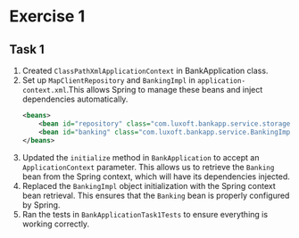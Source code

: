# Exercise 1
## Task 1
1. Created `ClassPathXmlApplicationContext` in BankApplication class.
2. Set up `MapClientRepository` and `BankingImpl` in `application-context.xml`.This allows Spring to manage these beans 
and inject dependencies automatically.
    ```xml
    <beans>
        <bean id="repository" class="com.luxoft.bankapp.service.storage.MapClientRepository"/>
        <bean id="banking" class="com.luxoft.bankapp.service.BankingImpl" autowire="byType"/>
    </beans>
    ```
3. Updated the `initialize` method in `BankApplication` to accept an `ApplicationContext` parameter. This allows us to
retrieve the `Banking` bean from the Spring context, which will have its dependencies injected.
4. Replaced the `BankingImpl` object initialization with the Spring context bean retrieval. This ensures that the
`Banking` bean is properly configured by Spring.
5. Ran the tests in `BankApplicationTask1Tests` to ensure everything is working correctly.